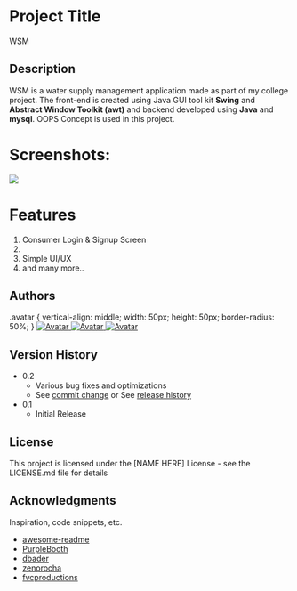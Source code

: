 
# Project Title

WSM

## Description

WSM is a water supply management application made as part of my college project. The front-end is created using Java GUI tool kit **Swing** and **Abstract Window Toolkit (awt)** and backend developed using **Java** and **mysql**.
OOPS Concept is used in this project.

# Screenshots:

<div>
  <img src="screenshot/1.PNG"></img>
</div>

# Features

<ol>
  <li>Consumer Login & Signup Screen</li>
  <li></li>
  <li>Simple UI/UX</li>
  <li>and many more..</li>
</ol>  

## Authors
.avatar {
  vertical-align: middle;
  width: 50px;
  height: 50px;
  border-radius: 50%;
}
<a href="https://github.com/HarivigneshA">
  <img src="https://avatars.githubusercontent.com/u/69417101?v=4" alt="Avatar" class="avatar">
  <img src="https://avatars.githubusercontent.com/u/69417101?v=4" alt="Avatar"> <img src="https://avatars.githubusercontent.com/u/68860991?v=4" alt="Avatar">
</a>

## Version History

* 0.2
    * Various bug fixes and optimizations
    * See [commit change]() or See [release history]()
* 0.1
    * Initial Release

## License

This project is licensed under the [NAME HERE] License - see the LICENSE.md file for details

## Acknowledgments

Inspiration, code snippets, etc.
* [awesome-readme](https://github.com/matiassingers/awesome-readme)
* [PurpleBooth](https://gist.github.com/PurpleBooth/109311bb0361f32d87a2)
* [dbader](https://github.com/dbader/readme-template)
* [zenorocha](https://gist.github.com/zenorocha/4526327)
* [fvcproductions](https://gist.github.com/fvcproductions/1bfc2d4aecb01a834b46)
